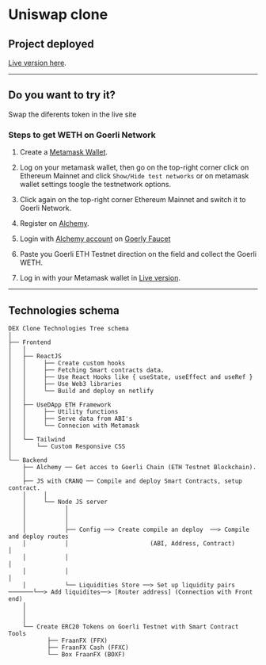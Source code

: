 # **Uniswap clone** 

## Project deployed

 [Live version here](https://fraanfx-uniswapclone.netlify.app/).

---

## **Do you want to try it?**

Swap the diferents token in the live site

### Steps to get WETH on Goerli Network

1. Create a [Metamask Wallet](https://metamask.io/download/).

2. Log on your metamask wallet, then go on the top-right corner click on Ethereum Mainnet and click `Show/Hide test networks` or on metamask wallet settings toogle the testnetwork options.

3. Click again on the top-right corner Ethereum Mainnet and switch it to Goerli Network.

4. Register on [Alchemy](https://www.alchemy.com/).

5. Login with [Alchemy account](https://www.alchemy.com/) on [Goerly Faucet](https://goerlifaucet.com/)

6. Paste you Goerli ETH Testnet direction on the field and collect the Goerli WETH.

7. Log in with your Metamask wallet in [Live version](https://fraanfx-uniswapclone.netlify.app/).

---

## **Technologies schema**

```
DEX Clone Technologies Tree schema
│
├── Frontend
│   │ 
│   ├── ReactJS
│   │     ├── Create custom hooks
│   │     ├── Fetching Smart contracts data.
│   │     ├── Use React Hooks like { useState, useEffect and useRef }
│   │     ├── Use Web3 libraries
│   │     └── Build and deploy on netlify
│   │ 
│   ├── UseDApp ETH Framework
│   │     ├── Utility functions
│   │     ├── Serve data from ABI's
│   │     └── Connecion with Metamask
│   │ 
│   └── Tailwind
│       └── Custom Responsive CSS
│
└── Backend
    ├── Alchemy ── Get acces to Goerli Chain (ETH Testnet Blockchain).
    │
    ├── JS with CRANQ ── Compile and deploy Smart Contracts, setup contract.
    │     │ 
    │     └── Node JS server 
    │           │              
    │           │                                  
    │           │                         
    │           ├── Config ──> Create compile an deploy  ──> Compile and deploy routes
    │           │                       (ABI, Address, Contract)        │ 
    │           │                                                       │ 
    │           │                                                       │
    │           └── Liquidities Store ──> Set up liquidity pairs ───────└──> Add liquidites──> [Router address] (Connection with Front end)     
    │
    │  
    │
    └── Create ERC20 Tokens on Goerli Testnet with Smart Contract Tools
           ├── FraanFX (FFX)
           ├── FraanFX Cash (FFXC)
           └── Box FraanFX (BOXF)
```




